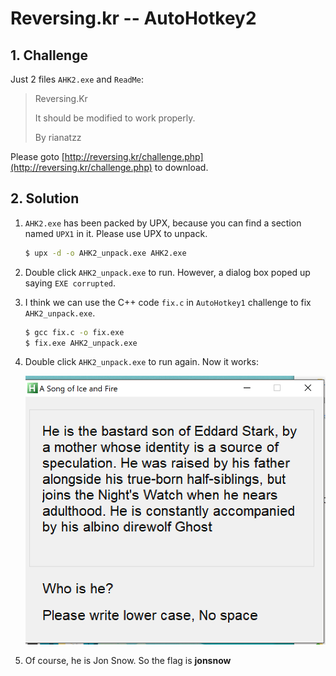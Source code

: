 # Reversing.kr -- AutoHotkey2

## 1. Challenge

Just 2 files `AHK2.exe` and `ReadMe`:

> Reversing.Kr
> 
> It should be modified to work properly.
> 
> By rianatzz

Please goto [http://reversing.kr/challenge.php](http://reversing.kr/challenge.php) to download.

## 2. Solution

1. `AHK2.exe` has been packed by UPX, because you can find a section named `UPX1` in it. Please use UPX to unpack.

   ```bash
   $ upx -d -o AHK2_unpack.exe AHK2.exe
   ```

2. Double click `AHK2_unpack.exe` to run. However, a dialog box poped up saying `EXE corrupted`. 

3. I think we can use the C++ code `fix.c` in `AutoHotkey1` challenge to fix `AHK2_unpack.exe`.

   ```bash
   $ gcc fix.c -o fix.exe
   $ fix.exe AHK2_unpack.exe
   ```
4. Double click `AHK2_unpack.exe` to run again. Now it works:

   ![](capture0.png)

5. Of course, he is Jon Snow. So the flag is __jonsnow__
